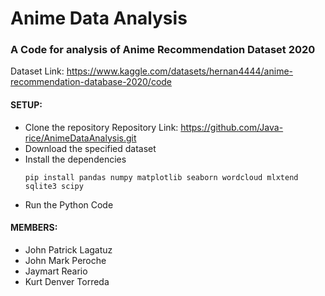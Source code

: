 # Anime Data Analysis

###  A Code for analysis of Anime Recommendation Dataset 2020
Dataset Link: https://www.kaggle.com/datasets/hernan4444/anime-recommendation-database-2020/code

#### SETUP:
- Clone the repository
  Repository Link: https://github.com/Java-rice/AnimeDataAnalysis.git
- Download the specified dataset
- Install the dependencies
  ```
  pip install pandas numpy matplotlib seaborn wordcloud mlxtend sqlite3 scipy
  ```
- Run the Python Code

#### MEMBERS:
- John Patrick Lagatuz
- John Mark Peroche
- Jaymart Reario
- Kurt Denver Torreda
